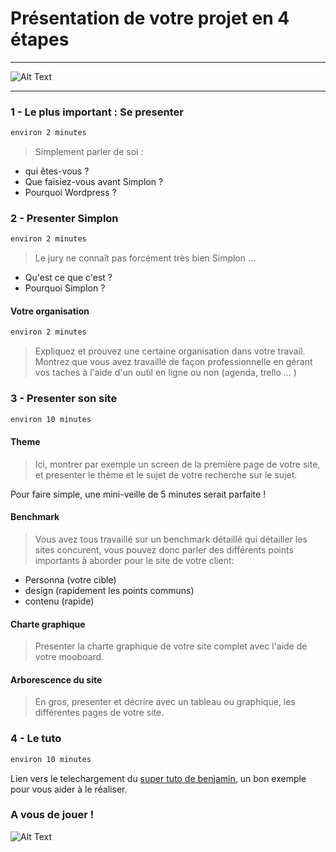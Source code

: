 
# Présentation de votre projet en 4 étapes

----

![Alt Text](https://media.giphy.com/media/94iS62lx8CRQA/giphy-downsized.gif)

----

### 1 - Le plus important :  Se presenter

```sh
environ 2 minutes
```
    
> Simplement parler de soi : 
* qui êtes-vous ?
* Que faisiez-vous avant Simplon ?
* Pourquoi Wordpress ? 

### 2 - Presenter Simplon 

```sh
environ 2 minutes
```

> Le jury ne connaît pas forcément très bien Simplon ...
* Qu'est ce que c'est ? 
* Pourquoi Simplon ?

#### Votre organisation 

```sh
environ 2 minutes
```

> Expliquez et prouvez une certaine organisation dans votre travail.
Montrez que vous avez travaillé de façon professionnelle en gérant vos taches à l'aide d'un outil en ligne ou non (agenda, trello ... )

### 3 - Presenter son site 

```sh
environ 10 minutes
```

#### Theme 

> Ici, montrer par exemple un screen de la première page de votre site, et presenter le thème et le sujet de votre recherche sur le sujet.

Pour faire simple, une mini-veille de 5 minutes serait parfaite !

#### Benchmark

> Vous avez tous travaillé sur un benchmark détaillé qui détailler les sites concurent, vous pouvez donc parler des différents points importants à aborder pour le site de votre client: 
* Personna (votre cible)
* design (rapidement les points communs)
* contenu (rapide)

#### Charte graphique

> Presenter la charte graphique de votre site complet avec l'aide de votre mooboard.

#### Arborescence du site 

> En gros, presenter et décrire avec un tableau ou graphique, les différentes pages de votre site.

### 4 - Le tuto

```sh
environ 10 minutes
```

Lien vers le telechargement du [super tuto de benjamin](https://cdn.discordapp.com/attachments/489813091148627998/492607191099113494/FormationWP.pdf), un bon exemple pour vous aider à le réaliser.

### A vous de jouer !

![Alt Text](https://media.giphy.com/media/3o7qDEq2bMbcbPRQ2c/giphy.gif)
